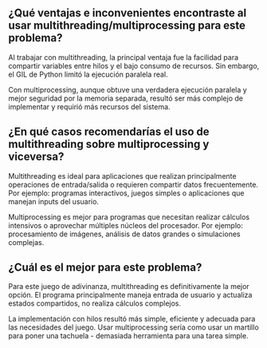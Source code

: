 ## ¿Qué ventajas e inconvenientes encontraste al usar multithreading/multiprocessing para este problema?

Al trabajar con multithreading, la principal ventaja fue la facilidad para compartir variables entre hilos y el bajo consumo de recursos. Sin embargo, el GIL de Python limitó la ejecución paralela real.

Con multiprocessing, aunque obtuve una verdadera ejecución paralela y mejor seguridad por la memoria separada, resultó ser más complejo de implementar y requirió más recursos del sistema.

## ¿En qué casos recomendarías el uso de multithreading sobre multiprocessing y viceversa?

Multithreading es ideal para aplicaciones que realizan principalmente operaciones de entrada/salida o requieren compartir datos frecuentemente. Por ejemplo: programas interactivos, juegos simples o aplicaciones que manejan inputs del usuario.

Multiprocessing es mejor para programas que necesitan realizar cálculos intensivos o aprovechar múltiples núcleos del procesador. Por ejemplo: procesamiento de imágenes, análisis de datos grandes o simulaciones complejas.

## ¿Cuál es el mejor para este problema?

Para este juego de adivinanza, multithreading es definitivamente la mejor opción. El programa principalmente maneja entrada de usuario y actualiza estados compartidos, no realiza cálculos complejos.

La implementación con hilos resultó más simple, eficiente y adecuada para las necesidades del juego. Usar multiprocessing sería como usar un martillo para poner una tachuela - demasiada herramienta para una tarea simple.
